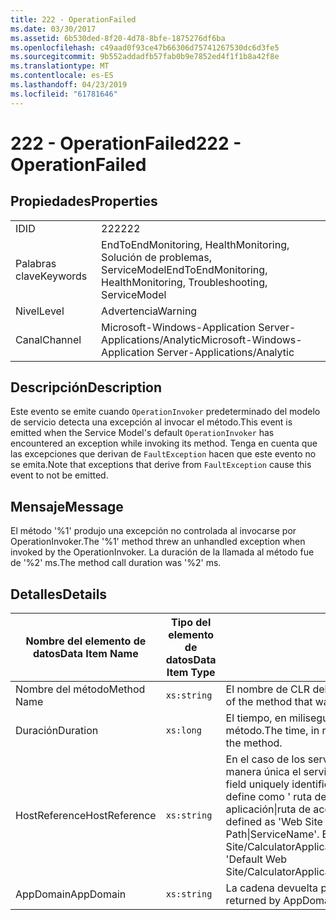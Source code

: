 ```yaml
---
title: 222 - OperationFailed
ms.date: 03/30/2017
ms.assetid: 6b530ded-8f20-4d78-8bfe-1875276df6ba
ms.openlocfilehash: c49aad0f93ce47b66306d75741267530dc6d3fe5
ms.sourcegitcommit: 9b552addadfb57fab0b9e7852ed4f1f1b8a42f8e
ms.translationtype: MT
ms.contentlocale: es-ES
ms.lasthandoff: 04/23/2019
ms.locfileid: "61781646"
---
```

# <a name="222---operationfailed"></a><span data-ttu-id="32e8c-102">222 - OperationFailed</span><span class="sxs-lookup"><span data-stu-id="32e8c-102">222 - OperationFailed</span></span>
## <a name="properties"></a><span data-ttu-id="32e8c-103">Propiedades</span><span class="sxs-lookup"><span data-stu-id="32e8c-103">Properties</span></span>  
  
|||  
|-|-|  
|<span data-ttu-id="32e8c-104">ID</span><span class="sxs-lookup"><span data-stu-id="32e8c-104">ID</span></span>|<span data-ttu-id="32e8c-105">222</span><span class="sxs-lookup"><span data-stu-id="32e8c-105">222</span></span>|  
|<span data-ttu-id="32e8c-106">Palabras clave</span><span class="sxs-lookup"><span data-stu-id="32e8c-106">Keywords</span></span>|<span data-ttu-id="32e8c-107">EndToEndMonitoring, HealthMonitoring, Solución de problemas, ServiceModel</span><span class="sxs-lookup"><span data-stu-id="32e8c-107">EndToEndMonitoring, HealthMonitoring, Troubleshooting, ServiceModel</span></span>|  
|<span data-ttu-id="32e8c-108">Nivel</span><span class="sxs-lookup"><span data-stu-id="32e8c-108">Level</span></span>|<span data-ttu-id="32e8c-109">Advertencia</span><span class="sxs-lookup"><span data-stu-id="32e8c-109">Warning</span></span>|  
|<span data-ttu-id="32e8c-110">Canal</span><span class="sxs-lookup"><span data-stu-id="32e8c-110">Channel</span></span>|<span data-ttu-id="32e8c-111">Microsoft-Windows-Application Server-Applications/Analytic</span><span class="sxs-lookup"><span data-stu-id="32e8c-111">Microsoft-Windows-Application Server-Applications/Analytic</span></span>|  
  
## <a name="description"></a><span data-ttu-id="32e8c-112">Descripción</span><span class="sxs-lookup"><span data-stu-id="32e8c-112">Description</span></span>  
 <span data-ttu-id="32e8c-113">Este evento se emite cuando `OperationInvoker` predeterminado del modelo de servicio detecta una excepción al invocar el método.</span><span class="sxs-lookup"><span data-stu-id="32e8c-113">This event is emitted when the Service Model's default `OperationInvoker` has encountered an exception while invoking its method.</span></span> <span data-ttu-id="32e8c-114">Tenga en cuenta que las excepciones que derivan de `FaultException` hacen que este evento no se emita.</span><span class="sxs-lookup"><span data-stu-id="32e8c-114">Note that exceptions that derive from `FaultException` cause this event to not be emitted.</span></span>  
  
## <a name="message"></a><span data-ttu-id="32e8c-115">Mensaje</span><span class="sxs-lookup"><span data-stu-id="32e8c-115">Message</span></span>  
 <span data-ttu-id="32e8c-116">El método '%1' produjo una excepción no controlada al invocarse por OperationInvoker.</span><span class="sxs-lookup"><span data-stu-id="32e8c-116">The '%1' method threw an unhandled exception when invoked by the OperationInvoker.</span></span> <span data-ttu-id="32e8c-117">La duración de la llamada al método fue de '%2' ms.</span><span class="sxs-lookup"><span data-stu-id="32e8c-117">The method call duration was '%2' ms.</span></span>  
  
## <a name="details"></a><span data-ttu-id="32e8c-118">Detalles</span><span class="sxs-lookup"><span data-stu-id="32e8c-118">Details</span></span>  
  
|<span data-ttu-id="32e8c-119">Nombre del elemento de datos</span><span class="sxs-lookup"><span data-stu-id="32e8c-119">Data Item Name</span></span>|<span data-ttu-id="32e8c-120">Tipo del elemento de datos</span><span class="sxs-lookup"><span data-stu-id="32e8c-120">Data Item Type</span></span>|<span data-ttu-id="32e8c-121">Descripción</span><span class="sxs-lookup"><span data-stu-id="32e8c-121">Description</span></span>|  
|--------------------|--------------------|-----------------|  
|<span data-ttu-id="32e8c-122">Nombre del método</span><span class="sxs-lookup"><span data-stu-id="32e8c-122">Method Name</span></span>|`xs:string`|<span data-ttu-id="32e8c-123">El nombre de CLR del método invocado por `OperationInvoker`.</span><span class="sxs-lookup"><span data-stu-id="32e8c-123">The CLR name of the method that was invoked by the `OperationInvoker`.</span></span>|  
|<span data-ttu-id="32e8c-124">Duración</span><span class="sxs-lookup"><span data-stu-id="32e8c-124">Duration</span></span>|`xs:long`|<span data-ttu-id="32e8c-125">El tiempo, en milisegundos, que tardó `OperationInvoker` en invocar el método.</span><span class="sxs-lookup"><span data-stu-id="32e8c-125">The time, in milliseconds, that it took the `OperationInvoker` to invoke the method.</span></span>|  
|<span data-ttu-id="32e8c-126">HostReference</span><span class="sxs-lookup"><span data-stu-id="32e8c-126">HostReference</span></span>|`xs:string`|<span data-ttu-id="32e8c-127">En el caso de los servicios hospedados en web, este campo identifica de manera única el servicio en la jerarquía web.</span><span class="sxs-lookup"><span data-stu-id="32e8c-127">For Web-hosted services, this field uniquely identifies the service in the Web hierarchy.</span></span> <span data-ttu-id="32e8c-128">Su formato se define como ' ruta de acceso Virtual de sitio Web de nombre de la aplicación&#124;ruta de acceso Virtual del servicio&#124;ServiceName ".</span><span class="sxs-lookup"><span data-stu-id="32e8c-128">Its format is defined as 'Web Site Name Application Virtual Path&#124;Service Virtual Path&#124;ServiceName'.</span></span> <span data-ttu-id="32e8c-129">Ejemplo: ' Default Web Site/CalculatorApplication&#124;/CalculatorService.svc&#124;CalculatorService'.</span><span class="sxs-lookup"><span data-stu-id="32e8c-129">Example: 'Default Web Site/CalculatorApplication&#124;/CalculatorService.svc&#124;CalculatorService'.</span></span>|  
|<span data-ttu-id="32e8c-130">AppDomain</span><span class="sxs-lookup"><span data-stu-id="32e8c-130">AppDomain</span></span>|`xs:string`|<span data-ttu-id="32e8c-131">La cadena devuelta por AppDomain.CurrentDomain.FriendlyName.</span><span class="sxs-lookup"><span data-stu-id="32e8c-131">The string returned by AppDomain.CurrentDomain.FriendlyName.</span></span>|
